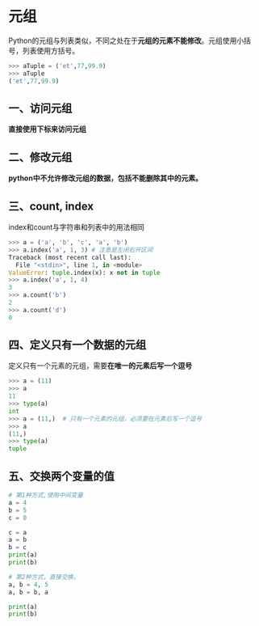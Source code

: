 # 元组

Python的元组与列表类似，不同之处在于**元组的元素不能修改**。元组使用小括号，列表使用方括号。

```python
>>> aTuple = ('et',77,99.9)
>>> aTuple
('et',77,99.9)
```

## 一、访问元组

**直接使用下标来访问元组**

## 二、修改元组

 **python中不允许修改元组的数据，包括不能删除其中的元素。**

## 三、count, index

index和count与字符串和列表中的用法相同

```python
>>> a = ('a', 'b', 'c', 'a', 'b')
>>> a.index('a', 1, 3) # 注意是左闭右开区间
Traceback (most recent call last):
  File "<stdin>", line 1, in <module>
ValueError: tuple.index(x): x not in tuple
>>> a.index('a', 1, 4)
3
>>> a.count('b')
2
>>> a.count('d')
0
```

## 四、定义只有一个数据的元组

定义只有一个元素的元组，需要**在唯一的元素后写一个逗号**

```python
>>> a = (11)
>>> a
11
>>> type(a)
int
>>> a = (11,)  # 只有一个元素的元组，必须要在元素后写一个逗号
>>> a
(11,)
>>> type(a)
tuple
```

## 五、交换两个变量的值

```python
# 第1种方式,使用中间变量
a = 4
b = 5
c = 0

c = a
a = b
b = c
print(a)
print(b)

# 第2种方式，直接交换。
a, b = 4, 5
a, b = b, a

print(a)
print(b)
```